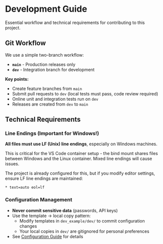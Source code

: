 # Development Guide

Essential workflow and technical requirements for contributing to this project.

## Git Workflow

We use a simple two-branch workflow:

- **`main`** - Production releases only
- **`dev`** - Integration branch for development

**Key points:**
- Create feature branches from `main`
- Submit pull requests to `dev` (local tests must pass, code review required)
- Online unit and integration tests run on `dev`
- Releases are created from `dev` to `main`

## Technical Requirements

### Line Endings (Important for Windows!)

**All files must use LF (Unix) line endings**, especially on Windows machines.

This is critical for the VS Code container setup - the bind mount shares files between Windows and the Linux container. Mixed line endings will cause issues.

The project is already configured for this, but if you modify editor settings, ensure LF line endings are maintained:

```
* text=auto eol=lf
```

### Configuration Management

- **Never commit sensitive data** (passwords, API keys)
- Use the template → local copy pattern:
  - Modify templates in `dev_example/dev/` to commit configuration changes
  - Your local copies in `dev/` are gitignored for personal preferences
- See [Configuration Guide](02-configuration.md) for details
